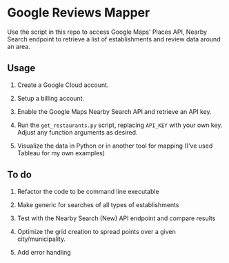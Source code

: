 # Google Reviews Mapper

Use the script in this repo to access Google Maps' Places API, Nearby Search endpoint to retrieve a list of establishments and review data around an area.

## Usage

1. Create a Google Cloud account.

2. Setup a billing account.

3. Enable the Google Maps Nearby Search API and retrieve an API key.

4. Run the `get_restaurants.py` script, replacing `API_KEY` with your own key. Adjust any function arguments as desired.

5. Visualize the data in Python or in another tool for mapping (I've used Tableau for my own examples)

## To do

1. Refactor the code to be command line executable

2. Make generic for searches of all types of establishments

3. Test with the Nearby Search (New) API endpoint and compare results

4. Optimize the grid creation to spread points over a given city/municipality.

5. Add error handling